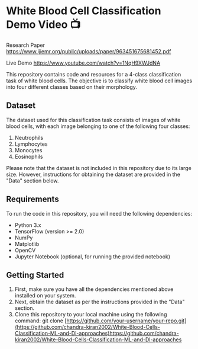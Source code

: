 # White Blood Cell Classification Demo Video 📺

Research Paper https://www.ijiemr.org/public/uploads/paper/963451675681452.pdf 

Live Demo      https://www.youtube.com/watch?v=1NqH9XWJdNA



This repository contains code and resources for a 4-class classification task of white blood cells. The objective is to classify white blood cell images into four different classes based on their morphology.

## Dataset
The dataset used for this classification task consists of images of white blood cells, with each image belonging to one of the following four classes:

1. Neutrophils
2. Lymphocytes
3. Monocytes
4. Eosinophils

Please note that the dataset is not included in this repository due to its large size. However, instructions for obtaining the dataset are provided in the "Data" section below.

## Requirements
To run the code in this repository, you will need the following dependencies:

- Python 3.x
- TensorFlow (version >= 2.0)
- NumPy
- Matplotlib
- OpenCV
- Jupyter Notebook (optional, for running the provided notebook)

## Getting Started
1. First, make sure you have all the dependencies mentioned above installed on your system.
2. Next, obtain the dataset as per the instructions provided in the "Data" section.
3. Clone this repository to your local machine using the following command:
git clone [https://github.com/your-username/your-repo.git](https://github.com/chandra-kiran2002/White-Blood-Cells-Classification-ML-and-Dl-approaches)https://github.com/chandra-kiran2002/White-Blood-Cells-Classification-ML-and-Dl-approaches
